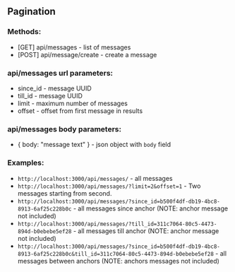 ## Pagination

### Methods:

* [GET] api/messages - list of messages
* [POST] api/message/create - create a message
 
### api/messages url parameters:

* since_id - message UUID
* till_id - message UUID
* limit - maximum number of messages
* offset - offset from first message in results

### api/messages body parameters:

* { body: "message text" } - json object with `body` field

### Examples:

* `http://localhost:3000/api/messages/` - all messages
* `http://localhost:3000/api/messages/?limit=2&offset=1` - Two messages starting from second.
* `http://localhost:3000/api/messages/?since_id=b500f4df-db19-4bc8-8913-6af25c228b0c` - all messages since anchor (NOTE: anchor message not included)
* `http://localhost:3000/api/messages/?till_id=311c7064-80c5-4473-894d-b0ebebe5ef28` - all messages till anchor (NOTE: anchor message not included)
* `http://localhost:3000/api/messages/?since_id=b500f4df-db19-4bc8-8913-6af25c228b0c&till_id=311c7064-80c5-4473-894d-b0ebebe5ef28` - all messages between anchors (NOTE: anchors messages not included)
